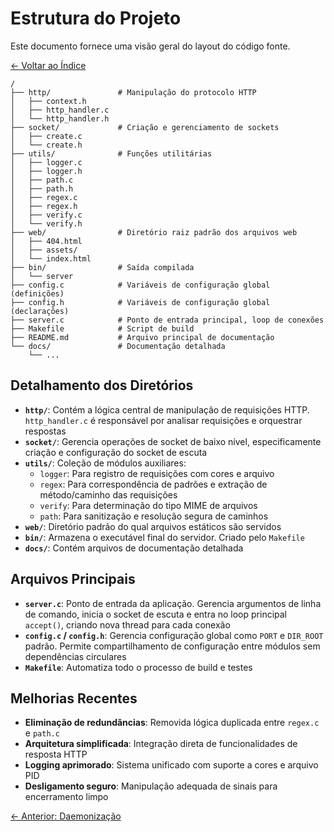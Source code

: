 # Estrutura do Projeto

Este documento fornece uma visão geral do layout do código fonte.

[<- Voltar ao Índice](./index.md)

```
/
├── http/               # Manipulação do protocolo HTTP
│   ├── context.h
│   ├── http_handler.c
│   └── http_handler.h
├── socket/             # Criação e gerenciamento de sockets
│   ├── create.c
│   └── create.h
├── utils/              # Funções utilitárias
│   ├── logger.c
│   ├── logger.h
│   ├── path.c
│   ├── path.h
│   ├── regex.c
│   ├── regex.h
│   ├── verify.c
│   └── verify.h
├── web/                # Diretório raiz padrão dos arquivos web
│   ├── 404.html
│   ├── assets/
│   └── index.html
├── bin/                # Saída compilada
│   └── server
├── config.c            # Variáveis de configuração global (definições)
├── config.h            # Variáveis de configuração global (declarações)
├── server.c            # Ponto de entrada principal, loop de conexões
├── Makefile            # Script de build
├── README.md           # Arquivo principal de documentação
└── docs/               # Documentação detalhada
    └── ...
```

## Detalhamento dos Diretórios

- **`http/`**: Contém a lógica central de manipulação de requisições HTTP. `http_handler.c` é responsável por analisar requisições e orquestrar respostas
- **`socket/`**: Gerencia operações de socket de baixo nível, especificamente criação e configuração do socket de escuta
- **`utils/`**: Coleção de módulos auxiliares:
    - `logger`: Para registro de requisições com cores e arquivo
    - `regex`: Para correspondência de padrões e extração de método/caminho das requisições
    - `verify`: Para determinação do tipo MIME de arquivos
    - `path`: Para sanitização e resolução segura de caminhos
- **`web/`**: Diretório padrão do qual arquivos estáticos são servidos
- **`bin/`**: Armazena o executável final do servidor. Criado pelo `Makefile`
- **`docs/`**: Contém arquivos de documentação detalhada

## Arquivos Principais

- **`server.c`**: Ponto de entrada da aplicação. Gerencia argumentos de linha de comando, inicia o socket de escuta e entra no loop principal `accept()`, criando nova thread para cada conexão
- **`config.c` / `config.h`**: Gerencia configuração global como `PORT` e `DIR_ROOT` padrão. Permite compartilhamento de configuração entre módulos sem dependências circulares
- **`Makefile`**: Automatiza todo o processo de build e testes

## Melhorias Recentes

- **Eliminação de redundâncias**: Removida lógica duplicada entre `regex.c` e `path.c`
- **Arquitetura simplificada**: Integração direta de funcionalidades de resposta HTTP
- **Logging aprimorado**: Sistema unificado com suporte a cores e arquivo PID
- **Desligamento seguro**: Manipulação adequada de sinais para encerramento limpo

[<- Anterior: Daemonização](./4-daemonization.md)
